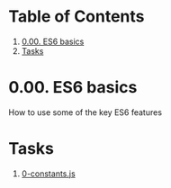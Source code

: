 
# Table of Contents

1.  [0.00. ES6 basics](#orga546567)
2.  [Tasks](#org051e8db)


<a id="orga546567"></a>

# 0.00. ES6 basics

How to use some of the key ES6 features


<a id="org051e8db"></a>

# Tasks

1.  [0-constants.js]('./constants.js')


